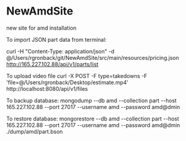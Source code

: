# NewAmdSite
new site for amd installation

To import JSON part data from terminal:

curl -H "Content-Type: application/json" -d @/Users/rgronback/git/NewAmdSite/src/main/resources/pricing.json http://165.227.102.88/api/v1/parts/list

To upload video file
curl -X POST -F type=takedowns -F 'file=@/Users/rgronback/Desktop/estimate.mp4' http://localhost:8080/api/v1/files

To backup database:
mongodump --db amd --collection part --host 165.227.102.88 --port 27017 --username amd --password amd@dmin

To restore database:
mongorestore --db amd --collection part --host 165.227.102.88 --port 27017 --username amd --password amd@dmin ./dump/amd/part.bson 

